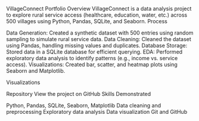 VillageConnect Portfolio
Overview
VillageConnect is a data analysis project to explore rural service access (healthcare, education, water, etc.) across 500 villages using Python, Pandas, SQLite, and Seaborn.
Process

Data Generation: Created a synthetic dataset with 500 entries using random sampling to simulate rural service data.
Data Cleaning: Cleaned the dataset using Pandas, handling missing values and duplicates.
Database Storage: Stored data in a SQLite database for efficient querying.
EDA: Performed exploratory data analysis to identify patterns (e.g., income vs. service access).
Visualizations: Created bar, scatter, and heatmap plots using Seaborn and Matplotlib.

Visualizations

Repository
View the project on GitHub
Skills Demonstrated

Python, Pandas, SQLite, Seaborn, Matplotlib
Data cleaning and preprocessing
Exploratory data analysis
Data visualization
Git and GitHub
